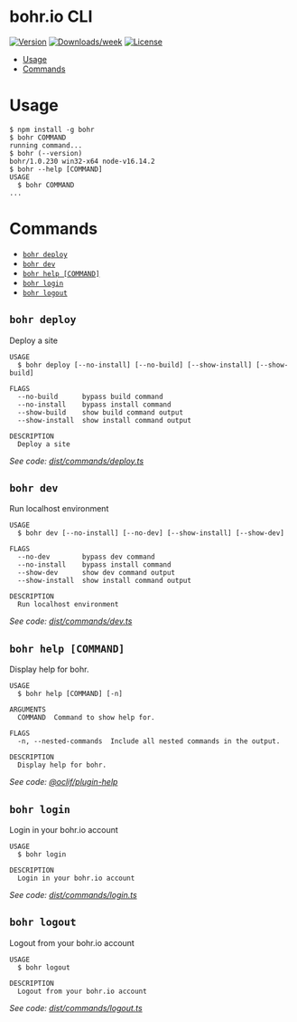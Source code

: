 bohr.io CLI
=================

[![Version](https://img.shields.io/npm/v/bohr.svg)](https://npmjs.org/package/bohr)
[![Downloads/week](https://img.shields.io/npm/dw/bohr.svg)](https://npmjs.org/package/bohr)
[![License](https://img.shields.io/npm/l/bohr.svg)](https://npmjs.org/package/bohr)

<!-- toc -->
* [Usage](#usage)
* [Commands](#commands)
<!-- tocstop -->
# Usage
<!-- usage -->
```sh-session
$ npm install -g bohr
$ bohr COMMAND
running command...
$ bohr (--version)
bohr/1.0.230 win32-x64 node-v16.14.2
$ bohr --help [COMMAND]
USAGE
  $ bohr COMMAND
...
```
<!-- usagestop -->
# Commands
<!-- commands -->
* [`bohr deploy`](#bohr-deploy)
* [`bohr dev`](#bohr-dev)
* [`bohr help [COMMAND]`](#bohr-help-command)
* [`bohr login`](#bohr-login)
* [`bohr logout`](#bohr-logout)

## `bohr deploy`

Deploy a site

```
USAGE
  $ bohr deploy [--no-install] [--no-build] [--show-install] [--show-build]

FLAGS
  --no-build      bypass build command
  --no-install    bypass install command
  --show-build    show build command output
  --show-install  show install command output

DESCRIPTION
  Deploy a site
```

_See code: [dist/commands/deploy.ts](https://github.com/bohr-io/cli/blob/v1.0.230/dist/commands/deploy.ts)_

## `bohr dev`

Run localhost environment

```
USAGE
  $ bohr dev [--no-install] [--no-dev] [--show-install] [--show-dev]

FLAGS
  --no-dev        bypass dev command
  --no-install    bypass install command
  --show-dev      show dev command output
  --show-install  show install command output

DESCRIPTION
  Run localhost environment
```

_See code: [dist/commands/dev.ts](https://github.com/bohr-io/cli/blob/v1.0.230/dist/commands/dev.ts)_

## `bohr help [COMMAND]`

Display help for bohr.

```
USAGE
  $ bohr help [COMMAND] [-n]

ARGUMENTS
  COMMAND  Command to show help for.

FLAGS
  -n, --nested-commands  Include all nested commands in the output.

DESCRIPTION
  Display help for bohr.
```

_See code: [@oclif/plugin-help](https://github.com/oclif/plugin-help/blob/v5.1.12/src/commands/help.ts)_

## `bohr login`

Login in your bohr.io account

```
USAGE
  $ bohr login

DESCRIPTION
  Login in your bohr.io account
```

_See code: [dist/commands/login.ts](https://github.com/bohr-io/cli/blob/v1.0.230/dist/commands/login.ts)_

## `bohr logout`

Logout from your bohr.io account

```
USAGE
  $ bohr logout

DESCRIPTION
  Logout from your bohr.io account
```

_See code: [dist/commands/logout.ts](https://github.com/bohr-io/cli/blob/v1.0.230/dist/commands/logout.ts)_
<!-- commandsstop -->
